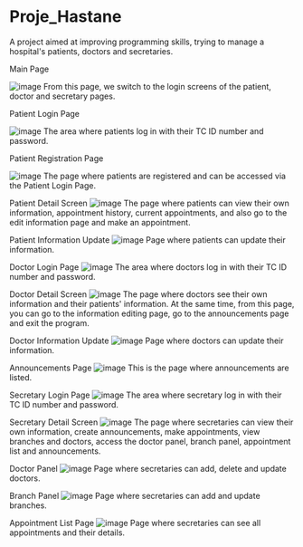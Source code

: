 # Proje_Hastane
 A project aimed at improving programming skills, trying to manage a hospital's patients, doctors and secretaries.

 Main Page 

 ![image](https://github.com/yukselagagisi/Proje_Hastane/assets/46592226/3777b52c-3270-422d-bedd-e1f388f8ee03)
 From this page, we switch to the login screens of the patient, doctor and secretary pages.

Patient Login Page

![image](https://github.com/yukselagagisi/Proje_Hastane/assets/46592226/0a7458c6-5bce-4c53-b999-77eaea2429ba)
The area where patients log in with their TC ID number and password.

Patient Registration Page

![image](https://github.com/yukselagagisi/Proje_Hastane/assets/46592226/aa4247ad-d13e-4e2b-941a-394e1ab9142d)
The page where patients are registered and can be accessed via the Patient Login Page.

Patient Detail Screen
![image](https://github.com/yukselagagisi/Proje_Hastane/assets/46592226/07cad8b0-e822-4496-a7a9-5a0f30236ccc)
The page where patients can view their own information, appointment history, current appointments, and also go to the edit information page and make an appointment.

Patient Information Update
![image](https://github.com/yukselagagisi/Proje_Hastane/assets/46592226/12d6acdb-56c5-45de-ba55-bf6ef7045b58)
Page where patients can update their information.

Doctor Login Page
![image](https://github.com/yukselagagisi/Proje_Hastane/assets/46592226/4d864897-cdb2-43f1-81c4-f40b834b59a1)
The area where doctors log in with their TC ID number and password.

Doctor Detail Screen
![image](https://github.com/yukselagagisi/Proje_Hastane/assets/46592226/88d52145-9ebc-48fa-a608-0e94b6d4d5a9)
The page where doctors see their own information and their patients' information. At the same time, from this page, you can go to the information editing page, go to the announcements page and exit the program.

Doctor Information Update
![image](https://github.com/yukselagagisi/Proje_Hastane/assets/46592226/a8e382a5-ee13-4651-aae3-ff28e2a3e694)
Page where doctors can update their information.

Announcements Page
![image](https://github.com/yukselagagisi/Proje_Hastane/assets/46592226/bfbc5846-865c-43e4-b5c6-3b1b8cb5b7d8)
This is the page where announcements are listed.

Secretary Login Page
![image](https://github.com/yukselagagisi/Proje_Hastane/assets/46592226/0caa5656-4615-4ff1-a7d3-1f8dc9207a69)
The area where secretary log in with their TC ID number and password.

Secretary Detail Screen
![image](https://github.com/yukselagagisi/Proje_Hastane/assets/46592226/a43c7bbb-e8be-4bb6-8ef6-e2b90a204512)
The page where secretaries can view their own information, create announcements, make appointments, view branches and doctors, access the doctor panel, branch panel, appointment list and announcements.

Doctor Panel
![image](https://github.com/yukselagagisi/Proje_Hastane/assets/46592226/472784a4-75c9-4b2c-8df2-3619a57e612c)
Page where secretaries can add, delete and update doctors.

Branch Panel
![image](https://github.com/yukselagagisi/Proje_Hastane/assets/46592226/642e0b0c-1c9b-4577-bd0e-5d0f6b8bdb7a)
Page where secretaries can add and update branches.

Appointment List Page
![image](https://github.com/yukselagagisi/Proje_Hastane/assets/46592226/a6a85e85-306c-459d-8e09-544518602374)
Page where secretaries can see all appointments and their details.















